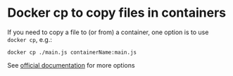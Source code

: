 # Docker cp to copy files in containers 

If you need to copy a file to (or from) a container, one option is to use `docker cp`, e.g.:

```
docker cp ./main.js containerName:main.js
```

See [official documentation](https://docs.docker.com/engine/reference/commandline/cp/) for more options

